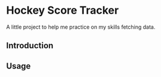 # Hockey Score Tracker 

A little project to help me practice on my skills fetching data. 

## Introduction


## Usage